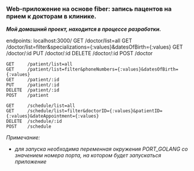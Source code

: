 ### Web-приложение на основе fiber: запись пацентов на прием к докторам в клинике.

***Мой домашний проект, находится в процессе разработки.***

endpoints:
localhost:3000/
    GET     /doctor/list=all
    GET     /doctor/list=filter&specializations={:values}&datesOfBirth={:values}
    GET     /doctor/:id
    PUT     /doctor/:id
    DELETE  /doctor/:id
    POST    /doctor

    GET     /patient/list=all
    GET     /patient/list=filter&phoneNumbers={:values}&datesOfBirth={:values}
    GET     /patient/:id
    PUT     /patient/:id
    DELETE  /patient/:id
    POST    /patient

    GET     /schedule/list=all
    GET     /schedule/list=filter&doctorID={:values}&patientID={:values}&dateAppointment={:values}
    DELETE  /schedule/:id
    POST    /schedule


_Примечание:_
* _для запуска необходима переменная окружения PORT_GOLANG со значением номера порта, на котором будет запускаться приложение_